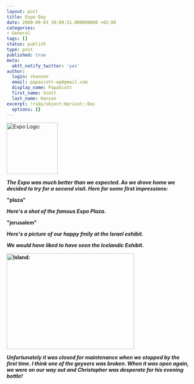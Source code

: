 ```yaml
---
layout: post
title: Expo Day
date: 2000-09-03 20:09:51.000000000 +02:00
categories:
- General
tags: []
status: publish
type: post
published: true
meta:
  aktt_notify_twitter: 'yes'
author:
  login: shanson
  email: papascott-wp@gmail.com
  display_name: PapaScott
  first_name: Scott
  last_name: Hanson
excerpt: !ruby/object:Hpricot::Doc
  options: {}
---
```

<p><img src="http://www.papascott.de/wordpress/wp-content/uploads/2000/09/expologo001.gif" height="141" width="140" border="0" alt="Expo Logo: " /></p>
<p><b><i>The Expo was much better than we expected. As we drove home we decided to try for a second visit. Here for some first impressions:</i></p>
<p>"plaza"</p>
<p><i><b>Here's a shot of the famous Expo Plaza.</b></i></p>
<p>"jerusalem"</p>
<p><b><i>Here's a picture of our happy fmily at the Israel exhibit.</i></b></p>
<p><i><b>We would have liked to have seen the Icelandic Exhibit. </b></i></p>
<p><img src="http://www.papascott.de/wordpress/wp-content/uploads/2000/09/island.jpg" height="262" width="350" border="0" alt="Island: " /></p>
<p><i><b>Unfortunately it was closed for maintenance when we stopped by the first time. I think one of the geysers was broken. When it was open again, we were on our way out and Christopher was desperate for his evening bottle!</b></i></b></p>
